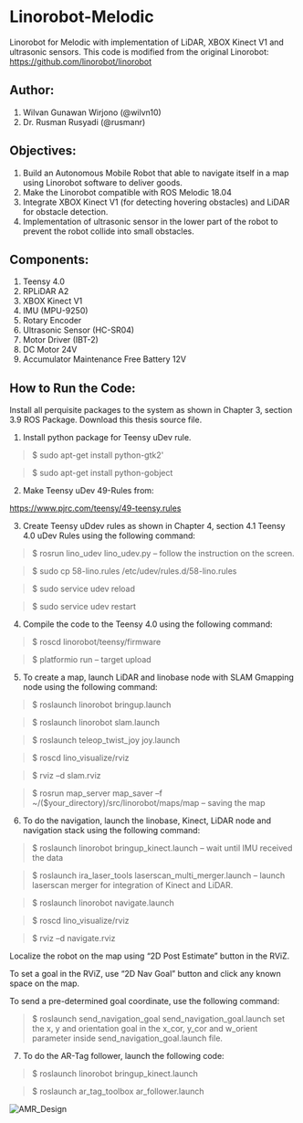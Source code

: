 # Linorobot-Melodic
Linorobot for Melodic with implementation of LiDAR, XBOX Kinect V1 and ultrasonic sensors.
This code is modified from the original Linorobot:
https://github.com/linorobot/linorobot

## Author:

1. Wilvan Gunawan Wirjono (@wilvn10)
2. Dr. Rusman Rusyadi (@rusmanr)

## Objectives:
1. Build an Autonomous Mobile Robot that able to navigate itself in a map using Linorobot software to deliver goods.
2. Make the Linorobot compatible with ROS Melodic 18.04
3. Integrate XBOX Kinect V1 (for detecting hovering obstacles) and LiDAR for obstacle detection.
4. Implementation of ultrasonic sensor in the lower part of the robot to prevent the robot collide into small obstacles.

## Components:
1. Teensy 4.0
2. RPLiDAR A2
3. XBOX Kinect V1
4. IMU (MPU-9250)
5. Rotary Encoder
5. Ultrasonic Sensor (HC-SR04)
6. Motor Driver (IBT-2)
7. DC Motor 24V
8. Accumulator Maintenance Free Battery 12V

## How to Run the Code:

Install all perquisite packages to the system as shown in Chapter 3, section 3.9 ROS Package. Download this thesis source file.

1. Install python package for Teensy uDev rule.

> $ sudo apt-get install python-gtk2'

> $ sudo apt-get install python-gobject

2. Make Teensy uDev 49-Rules from:

 https://www.pjrc.com/teensy/49-teensy.rules

3. Create Teensy uDdev rules as shown in Chapter 4, section 4.1 Teensy 4.0 uDev Rules using the following command:

> $ rosrun lino_udev lino_udev.py – follow the instruction on the screen.

> $ sudo cp 58-lino.rules /etc/udev/rules.d/58-lino.rules

> $ sudo service udev reload

> $ sudo service udev restart

4. Compile the code to the Teensy 4.0 using the following command:

> $ roscd linorobot/teensy/firmware

> $ platformio run – target upload

5. To create a map, launch LiDAR and linobase node with SLAM Gmapping node using the following command:

> $ roslaunch linorobot bringup.launch

> $ roslaunch linorobot slam.launch

> $ roslaunch teleop_twist_joy joy.launch

> $ roscd lino_visualize/rviz

> $ rviz –d slam.rviz

> $ rosrun map_server map_saver –f ~/($your_directory)/src/linorobot/maps/map – saving the map

6. To do the navigation, launch the linobase, Kinect, LiDAR node and navigation stack using the following command:

> $ roslaunch linorobot bringup_kinect.launch – wait until IMU received the data

> $ roslaunch ira_laser_tools laserscan_multi_merger.launch – launch laserscan merger for integration of Kinect and LiDAR.

> $ roslaunch linorobot navigate.launch

> $ roscd lino_visualize/rviz

> $ rviz –d navigate.rviz

 Localize the robot on the map using “2D Post Estimate” button in the RViZ.

 To set a goal in the RViZ, use “2D Nav Goal” button and click any known space on the map.

 To send a pre-determined goal coordinate, use the following command: 
 >$ roslaunch send_navigation_goal send_navigation_goal.launch 
 set the x, y and orientation goal in the x_cor, y_cor and w_orient parameter inside send_navigation_goal.launch file.

7. To do the AR-Tag follower, launch the following code:

> $ roslaunch linorobot bringup_kinect.launch

> $ roslaunch ar_tag_toolbox ar_follower.launch

![AMR_Design](/images/AMR.jpg)



